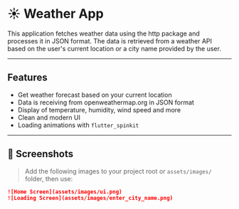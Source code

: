 # ☀️ Weather App

This application fetches weather data using the http package and processes it in JSON format. The data is retrieved from a weather API based on the user's current location or a city name provided by the user.

---

## Features

- Get weather forecast based on your current location
- Data is receiving from openweathermap.org in JSON format 
- Display of temperature, humidity, wind speed and more
- Clean and modern UI
- Loading animations with `flutter_spinkit`

---

## 📸 Screenshots

> Add the following images to your project root or `assets/images/` folder, then use:

```md
![Home Screen](assets/images/ui.png)
![Loading Screen](assets/images/enter_city_name.png)
